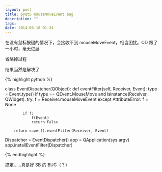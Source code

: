 ```yaml
---
layout: post
title: pyqt5 mouseMoveEvent bug
description: ""
tags:
date: 2014-06-10 01:34
---
```


在没有鼠标按键的情况下，会接收不到 mouseMoveEvent，相当困扰。OD 跟了一小时，毫无进展

省略掉过程

结果当然是解决了

{% highlight python %}

class EventDispatcher(QObject):
    def eventFilter(self, Receiver, Event):
        type = Event.type()
        if type == QEvent.MouseMove and isinstance(Receiver, QWidget):
            try:
                f = Receiver.mouseMoveEvent
            except AttributeError:
                f = None

            if f:
                f(Event)
                return False

        return super().eventFilter(Receiver, Event)


Dispatcher = EventDispatcher()
app = QApplication(sys.argv)
app.installEventFilter(Dispatcher)

{% endhighlight %}

搞定……真是好 SB 的 BUG（？）
